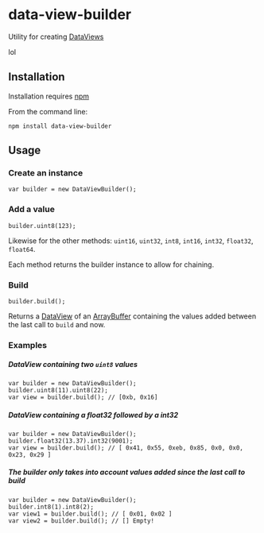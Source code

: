 # data-view-builder
Utility for creating [DataViews](https://developer.mozilla.org/en-US/docs/Web/JavaScript/Reference/Global_Objects/DataView)

lol
## Installation
Installation requires [npm](https://npmjs.org)

From the command line:
```
npm install data-view-builder
```

## Usage

### Create an instance
```
var builder = new DataViewBuilder();
```

### Add a value 
```
builder.uint8(123);
```
Likewise for the other methods: `uint16`, `uint32`, `int8`, `int16`, `int32`, `float32`, `float64`.

Each method returns the builder instance to allow for chaining.

### Build
```
builder.build();
```
Returns a [DataView](https://developer.mozilla.org/en-US/docs/Web/JavaScript/Reference/Global_Objects/DataView) of an [ArrayBuffer](https://developer.mozilla.org/en-US/docs/Web/JavaScript/Reference/Global_Objects/ArrayBuffer) containing the values added between the last call to `build` and now.

### Examples
##### DataView containing two `uint8` values
```
var builder = new DataViewBuilder();
builder.uint8(11).uint8(22);
var view = builder.build(); // [0xb, 0x16]
```
##### DataView containing a float32 followed by a int32
```
var builder = new DataViewBuilder();
builder.float32(13.37).int32(9001);
var view = builder.build(); // [ 0x41, 0x55, 0xeb, 0x85, 0x0, 0x0, 0x23, 0x29 ]
```
##### The builder only takes into account values added since the last call to build
```
var builder = new DataViewBuilder();
builder.int8(1).int8(2);
var view1 = builder.build(); // [ 0x01, 0x02 ]
var view2 = builder.build(); // [] Empty!
```
